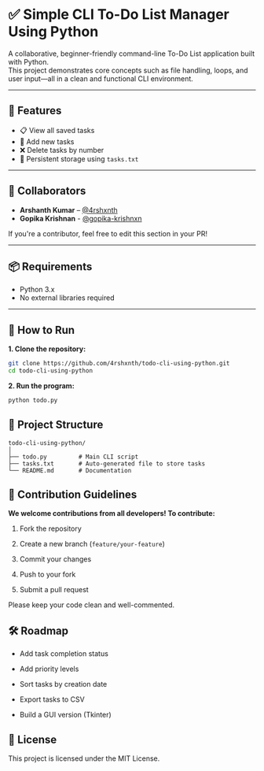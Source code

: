 # ✅ Simple CLI To-Do List Manager Using Python

A collaborative, beginner-friendly command-line To-Do List application built with Python.  
This project demonstrates core concepts such as file handling, loops, and user input—all in a clean and functional CLI environment.

---

## 🚀 Features

- 📋 View all saved tasks
- 📝 Add new tasks
- ❌ Delete tasks by number
- 💾 Persistent storage using `tasks.txt`

---

## 🤝 Collaborators

- **Arshanth Kumar** – [@4rshxnth](https://github.com/4rshxnth)  
- **Gopika Krishnan** - [@gopika-krishnxn](https://github.com/gopika-krishnxn)

If you're a contributor, feel free to edit this section in your PR!

---

## 📦 Requirements

- Python 3.x  
- No external libraries required

---

## 🔧 How to Run

**1. Clone the repository:**

```bash
git clone https://github.com/4rshxnth/todo-cli-using-python.git
cd todo-cli-using-python
```

**2. Run the program:**

```bash
python todo.py
```

## 📁 Project Structure

```plaintext
todo-cli-using-python/
│
├── todo.py         # Main CLI script
├── tasks.txt       # Auto-generated file to store tasks
└── README.md       # Documentation
```

## 📌 Contribution Guidelines

**We welcome contributions from all developers! To contribute:**

1. Fork the repository

2. Create a new branch (`feature/your-feature`)

3. Commit your changes

4. Push to your fork

5. Submit a pull request

Please keep your code clean and well-commented.

## 🛠️ Roadmap

 - Add task completion status

 - Add priority levels

 - Sort tasks by creation date

 - Export tasks to CSV

 - Build a GUI version (Tkinter)

## 📜 License

This project is licensed under the MIT License.
